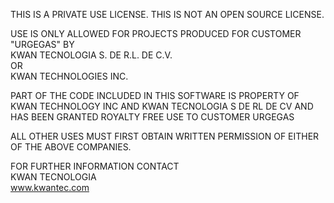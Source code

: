 THIS IS A PRIVATE USE LICENSE.
THIS IS NOT AN OPEN SOURCE LICENSE.

USE IS ONLY ALLOWED FOR PROJECTS PRODUCED FOR CUSTOMER "URGEGAS" BY  
KWAN TECNOLOGIA S. DE R.L. DE C.V.  
OR  
KWAN TECHNOLOGIES INC.  

PART OF THE CODE INCLUDED IN THIS SOFTWARE IS PROPERTY OF KWAN TECHNOLOGY INC AND KWAN TECNOLOGIA S DE RL DE CV AND HAS BEEN GRANTED ROYALTY FREE USE TO CUSTOMER URGEGAS

ALL OTHER USES MUST FIRST OBTAIN WRITTEN PERMISSION OF EITHER OF THE ABOVE COMPANIES.

FOR FURTHER INFORMATION CONTACT  
KWAN TECNOLOGIA  
www.kwantec.com 

